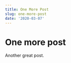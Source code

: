 ```yaml
--- 
title: One More Post
slug: one-more-post
date: '2020-03-07'
---
```

# One more post

Another great post.